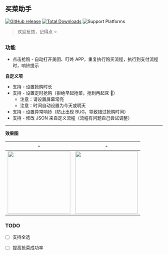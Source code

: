 ## 买菜助手

[![GitHub release](https://img.shields.io/github/v/release/universeindream/MaiCaiAssistant?include_prereleases)](https://github.com/universeindream/MaiCaiAssistant/releases)  [![Total Downloads](https://img.shields.io/github/downloads-pre/universeindream/MaiCaiAssistant/latest/total)](https://github.com/universeindream/MaiCaiAssistant/Pre-release/latest/download/app-release.apk) ![Support Platforms](https://img.shields.io/badge/platform-android-blue)

> 欢迎反馈，记得点 :star:


### 功能

- 点击抢购 - 自动打开美团、叮咚 APP，重复执行购买流程，执行到支付流程时，响铃提示

**自定义项**

- 支持 - 设置抢购时长
- 支持 - 设置定时抢购（拒绝早起抢菜，抢到再起床 :rofl:）
   - 注意：请设置屏幕常亮
   - 注意：时间自动设置为今天或明天
- 支持 - 设置异常响铃（防止出现 BUG，导致错过抢购时间）
- 支持 - 修改 JSON 来自定义流程（流程有问题自己尝试调整）

---

**效果图**

| -  | - |
| ------------- | ------------- |
| <img src="https://user-images.githubusercontent.com/7286154/162581494-73f5e91e-04f8-45c1-a1d4-7855611ca7a8.png" width="200" >  | <img src="https://user-images.githubusercontent.com/7286154/162237920-7dce9f03-0cf5-4cab-9fd3-bc2b196401ba.png" width="200" > |


### TODO

- [ ] 支持全选
- [ ] 提高抢菜成功率

